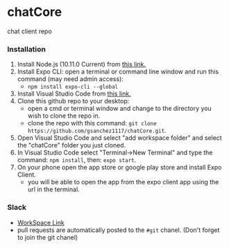 # chatCore
chat client repo 
### Installation
1) Install Node.js (10.11.0 Current) from [this link.](https://nodejs.org/en/)
2) Install Expo CLI: open a terminal or command line window and run this command (may need admin access): 
    - `npm install expo-cli --global`
3) Install Visual Studio Code from [this link.](https://code.visualstudio.com/download)
4) Clone this github repo to your desktop:
    - open a cmd or terminal window and change to the directory you wish to clone the repo in.
    - clone the repo with this command: `git clone https://github.com/gsanchez1117/chatCore.git`.
5) Open Visual Studio Code and select "add workspace folder" and select the "chatCore" folder you just cloned.
6) In Visual Studio Code select "Terminal->New Terminal" and type the command: `npm install`, then: `expo start`.
7) On your phone open the app store or google play store and install Expo Client. 
    - you will be able to open the app from the expo client app using the url in the terminal.
    
### Slack
   - [WorkSpace Link](jogasoftware-chatcore.slack.com)
   - pull requests are automatically posted to the `#git` chanel. (Don't forget to join the git chanel)
